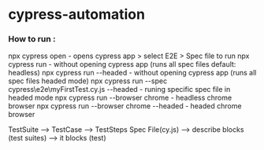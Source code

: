# cypress-automation

### How to run :

npx cypress open 						                                          - opens cypress app > select E2E > Spec file to run
npx cypress run  						                                          - without opening cypress app (runs all spec files default: headless) 
npx cypress run --headed 					                                    - without opening cypress app (runs all spec files headed mode) 
npx cypress run --spec cypress\e2e\myFirstTest.cy.js --headed	        - runing specific spec file in headed mode
npx cypress run --browser chrome				                              - headless chrome browser
npx cypress run --browser chrome --headed			                        - headed chrome browser

TestSuite --> TestCase --> TestSteps
Spec File(cy.js) --> describe blocks (test suites) --> it blocks (test)
